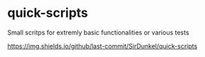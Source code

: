 # quick-scripts
Small scritps for extremly basic functionalities or various tests

https://img.shields.io/github/last-commit/SirDunkel/quick-scripts
